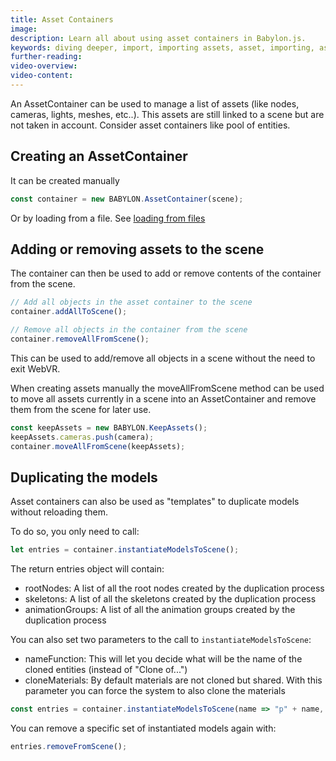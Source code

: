 ```yaml
---
title: Asset Containers
image:
description: Learn all about using asset containers in Babylon.js.
keywords: diving deeper, import, importing assets, asset, importing, asset containers
further-reading:
video-overview:
video-content:
---
```


An AssetContainer can be used to manage a list of assets (like nodes, cameras, lights, meshes, etc..). This assets are still linked to a scene but are not taken in account. Consider asset containers like pool of entities.

## Creating an AssetContainer

It can be created manually

```javascript
const container = new BABYLON.AssetContainer(scene);
```

Or by loading from a file. See [loading from files](/features/featuresDeepDive/importers/loadingFileTypes)

## Adding or removing assets to the scene

The container can then be used to add or remove contents of the container from the scene.

```javascript
// Add all objects in the asset container to the scene
container.addAllToScene();

// Remove all objects in the container from the scene
container.removeAllFromScene();
```

<Playground id="#5NFRVE#1" title="Asset Container Adding and Removing Assets" description="Simple Example of adding and removing asset container assets into your scene." image="/img/playgroundsAndNMEs/divingDeeperAssetContainer1.jpg"/>

This can be used to add/remove all objects in a scene without the need to exit WebVR. <Playground id="#JA1ND3#48" title="Asset Container Adding and Removing Assets in WebVR" description="Simple Example of adding and removing asset container assets into your WebVR scene." image="/img/playgroundsAndNMEs/divingDeeperAssetContainer2.jpg"/>

When creating assets manually the moveAllFromScene method can be used to move all assets currently in a scene into an AssetContainer and remove them from the scene for later use.

```javascript
const keepAssets = new BABYLON.KeepAssets();
keepAssets.cameras.push(camera);
container.moveAllFromScene(keepAssets);
```

<Playground id="#5NFRVE#3" title="Moving Assets Into an Asset Container" description="Simple Example of moving assets in a scene into an asset container."/>

## Duplicating the models

Asset containers can also be used as "templates" to duplicate models without reloading them.

To do so, you only need to call:

```javascript
let entries = container.instantiateModelsToScene();
```

The return entries object will contain:

- rootNodes: A list of all the root nodes created by the duplication process
- skeletons: A list of all the skeletons created by the duplication process
- animationGroups: A list of all the animation groups created by the duplication process

<Playground id="#S7E00P" title="Instantiating Asset Container Assets" description="Simple Example of using asset containers as templates to duplicate assets in a scene." image="/img/playgroundsAndNMEs/divingDeeperAssetContainer3.jpg"/>

You can also set two parameters to the call to `instantiateModelsToScene`:

- nameFunction: This will let you decide what will be the name of the cloned entities (instead of "Clone of...")
- cloneMaterials: By default materials are not cloned but shared. With this parameter you can force the system to also clone the materials

```javascript
const entries = container.instantiateModelsToScene(name => "p" + name, true);
```

You can remove a specific set of instantiated models again with:
```javascript
entries.removeFromScene();
```
